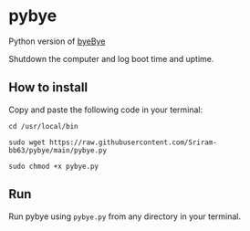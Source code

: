 # pybye

Python version of [byeBye](https://github.com/sriteja-t/byeBye)

Shutdown the computer and log boot time and uptime.

## How to install

Copy and paste the following code in your terminal:

``cd /usr/local/bin``

``sudo wget https://raw.githubusercontent.com/Sriram-bb63/pybye/main/pybye.py``

``sudo chmod +x pybye.py``

## Run

Run pybye using ``pybye.py`` from any directory in your terminal.
